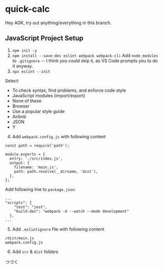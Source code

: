 # quick-calc

Hey AGK, try out anything/everything in this branch.

## JavaScript Project Setup

1. `npm init -y`
2. `npm install --save-dev eslint webpack webpack-cli`
    Add `node_modules` to `.gitignore` -- I think you could skip it, as VS Code prompts you to do it anyway.
3. `npx eslint --init` 

Select:
  - To check syntax, find problems, and enforce code style
  - JavaScript modules (import/export)
  - None of these
  - Browser
  - Use a popular style guide
  - Airbnb
  - JSON
  - Y

4. Add `webpack.config.js` with following content

```
const path = require('path');

module.exports = {
  entry: './src/index.js',
  output: {
    filename: 'main.js',
    path: path.resolve(__dirname, 'dist'),
  },
};
```
  Add following line to `package.json`:
  ```
  ...
  "scripts": {
      "test": "jest",
      "build-dev": "webpack -d --watch --mode development"
    },
  ...
  ```

5. Add `.eslintignore` file with following content

```
/dist/main.js
webpack.config.js
```

6. Add `src` & `dist` folders

つづく
